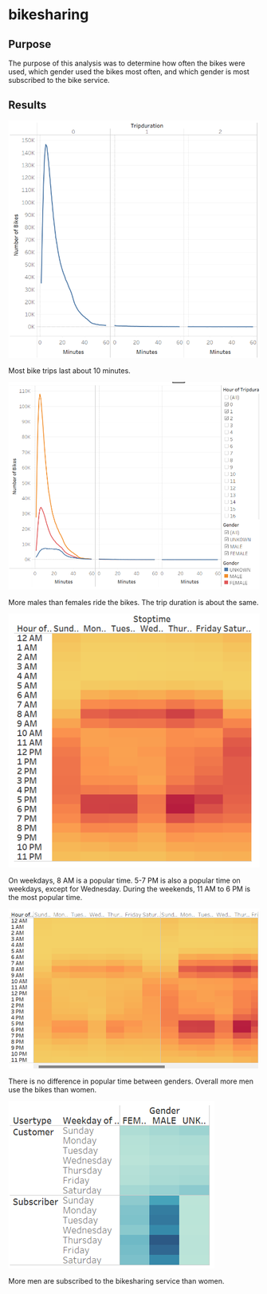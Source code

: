 # bikesharing

## Purpose

The purpose of this analysis was to determine how often the bikes were used, which gender used the bikes most often, and which gender is most subscribed to the bike service.

## Results

![Trip Duration](images/trip_duration.png)

Most bike trips last about 10 minutes.

![Trip Duration By Gender](images/trip_duration_gender.png)

More males than females ride the bikes. The trip duration is about the same.

![Trips by Weekday](images/trip_weekday.png)

On weekdays, 8 AM is a popular time. 5-7 PM is also a popular time on weekdays, except for Wednesday. 
During the weekends, 11 AM to 6 PM is the most popular time.

![Trips by Gender](images/trips_gender.png)

There is no difference in popular time between genders. Overall more men use the bikes than women.

![Trips by Users](images/user_trips.png)

More men are subscribed to the bikesharing service than women.

